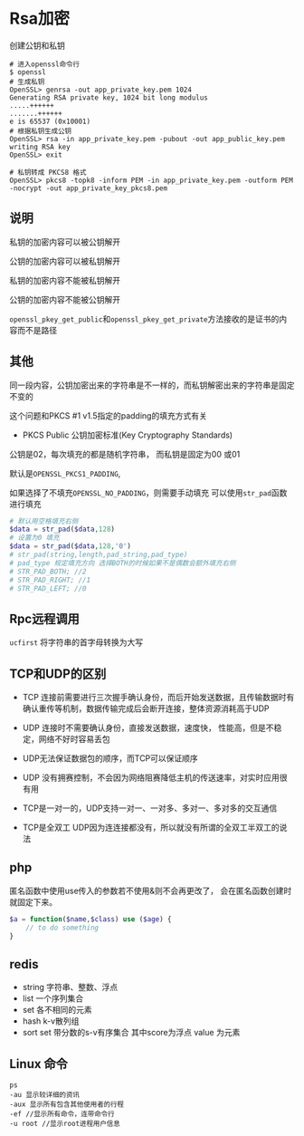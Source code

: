 # Rsa加密


创建公钥和私钥

```shell
# 进入openssl命令行
$ openssl
# 生成私钥
OpenSSL> genrsa -out app_private_key.pem 1024
Generating RSA private key, 1024 bit long modulus
.....++++++
.......++++++
e is 65537 (0x10001)
# 根据私钥生成公钥
OpenSSL> rsa -in app_private_key.pem -pubout -out app_public_key.pem
writing RSA key
OpenSSL> exit
```

```shell
# 私钥转成 PKCS8 格式
OpenSSL> pkcs8 -topk8 -inform PEM -in app_private_key.pem -outform PEM -nocrypt -out app_private_key_pkcs8.pem 
```

## 说明

私钥的加密内容可以被公钥解开

公钥的加密内容可以被私钥解开

私钥的加密内容不能被私钥解开

公钥的加密内容不能被公钥解开

`openssl_pkey_get_public`和`openssl_pkey_get_private`方法接收的是证书的内容而不是路径

## 其他

同一段内容，公钥加密出来的字符串是不一样的，而私钥解密出来的字符串是固定不变的

这个问题和PKCS #1 v1.5指定的padding的填充方式有关

- PKCS Public 公钥加密标准(Key Cryptography Standards)

公钥是02，每次填充的都是随机字符串， 而私钥是固定为00 或01

默认是`OPENSSL_PKCS1_PADDING`,

如果选择了不填充`OPENSSL_NO_PADDING`，则需要手动填充
可以使用`str_pad`函数进行填充
```php
# 默认用空格填充右侧
$data = str_pad($data,128)
# 设置为0 填充
$data = str_pad($data,128,'0')
# str_pad(string,length,pad_string,pad_type)
# pad_type 规定填充方向 选择BOTH的时候如果不是偶数会额外填充右侧
# STR_PAD_BOTH; //2
# STR_PAD_RIGHT; //1
# STR_PAD_LEFT; //0
```


## Rpc远程调用

`ucfirst`
将字符串的首字母转换为大写



## TCP和UDP的区别

* TCP 连接前需要进行三次握手确认身份，而后开始发送数据，且传输数据时有确认重传等机制，数据传输完成后会断开连接，整体资源消耗高于UDP

* UDP 连接时不需要确认身份，直接发送数据，速度快， 性能高，但是不稳定，网络不好时容易丢包

* UDP无法保证数据包的顺序，而TCP可以保证顺序

* UDP 没有拥赛控制，不会因为网络阻赛降低主机的传送速率，对实时应用很有用

* TCP是一对一的，UDP支持一对一、一对多、多对一、多对多的交互通信

* TCP是全双工 UDP因为连连接都没有，所以就没有所谓的全双工半双工的说法

## php

匿名函数中使用use传入的参数若不使用&则不会再更改了， 会在匿名函数创建时就固定下来。
```php
$a = function($name,$class) use ($age) {
	// to do something
}
```


## redis

- string 字符串、整数、浮点
- list 一个序列集合
- set 各不相同的元素
- hash k-v散列组
- sort set 带分数的s-v有序集合 其中score为浮点 value 为元素

##  Linux 命令

```shell
ps
-au 显示较详细的资讯
-aux 显示所有包含其他使用者的行程
-ef //显示所有命令，连带命令行
-u root //显示root进程用户信息
```